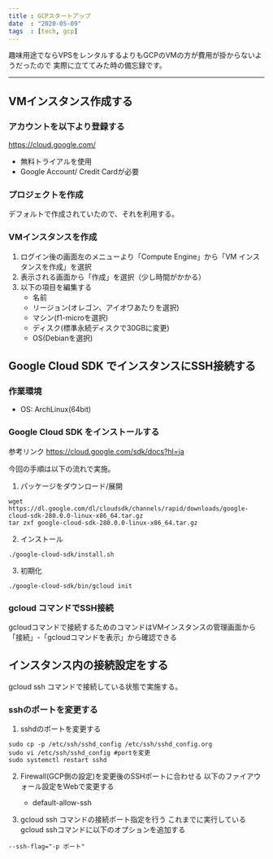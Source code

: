 ```yaml
---
title : GCPスタートアップ
date  : "2020-05-09"
tags  : [tech, gcp]
--- 
```


趣味用途でならVPSをレンタルするよりもGCPのVMの方が費用が掛からないようだったので
実際に立ててみた時の備忘録です。

---

## VMインスタンス作成する

### アカウントを以下より登録する

https://cloud.google.com/

* 無料トライアルを使用
* Google Account/ Credit Cardが必要

### プロジェクトを作成

デフォルトで作成されていたので、それを利用する。

### VMインスタンスを作成

1. ログイン後の画面左のメニューより「Compute Engine」から「VM インスタンスを作成」を選択
2. 表示される画面から「作成」を選択（少し時間がかかる）
3. 以下の項目を編集する
    * 名前
    * リージョン(オレゴン、アイオワあたりを選択)
    * マシン(f1-microを選択)
    * ディスク(標準永続ディスクで30GBに変更)
    * OS(Debianを選択)

## Google Cloud SDK でインスタンスにSSH接続する

### 作業環境

* OS: ArchLinux(64bit)

### Google Cloud SDK をインストールする

参考リンク
https://cloud.google.com/sdk/docs?hl=ja

今回の手順は以下の流れで実施。

1. パッケージをダウンロード/展開
```
wget https://dl.google.com/dl/cloudsdk/channels/rapid/downloads/google-cloud-sdk-280.0.0-linux-x86_64.tar.gz
tar zxf google-cloud-sdk-280.0.0-linux-x86_64.tar.gz
```

2. インストール
```
./google-cloud-sdk/install.sh
```

3. 初期化
```
./google-cloud-sdk/bin/gcloud init
```

### gcloud コマンドでSSH接続

gcloudコマンドで接続するためのコマンドはVMインスタンスの管理画面から「接続」-「gcloudコマンドを表示」から確認できる

## インスタンス内の接続設定をする

gcloud ssh コマンドで接続している状態で実施する。

### sshのポートを変更する

1. sshdのポートを変更する
```
sudo cp -p /etc/ssh/sshd_config /etc/ssh/sshd_config.org
sudo vi /etc/ssh/sshd_config #portを変更
sudo systemctl restart sshd
```
2. Firewall(GCP側の設定)を変更後のSSHポートに合わせる
以下のファイアウォール設定をWebで変更する

    * default-allow-ssh

3. gcloud ssh コマンドの接続ポート指定を行う
これまでに実行しているgcloud sshコマンドに以下のオプションを追加する
```
--ssh-flag="-p ポート"

```

